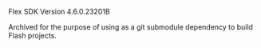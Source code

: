 Flex SDK Version 4.6.0.23201B

Archived for the purpose of using as a git submodule dependency to build Flash projects.